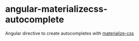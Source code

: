 # angular-materializecss-autocomplete
Angular directive to create autocompletes with [materialize-css](http://materializecss.com/)
